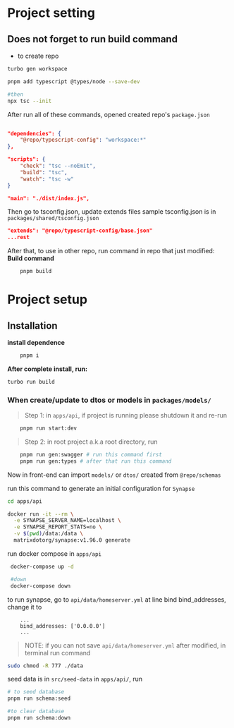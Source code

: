 # Project setting

## Does not forget to run build command

- to create repo

```bash
turbo gen workspace
```

```bash
pnpm add typescript @types/node --save-dev

#then
npx tsc --init
```

After run all of these commands, opened created repo's `package.json`

```JSON

"dependencies": {
    "@repo/typescript-config": "workspace:*"
},

"scripts": {
    "check": "tsc --noEmit",
    "build": "tsc",
    "watch": "tsc -w"
}

"main": "./dist/index.js",

```

Then go to tsconfig.json, update extends files
sample tsconfig.json is in `packages/shared/tsconfig.json`

```json
"extends": "@repo/typescript-config/base.json"
...rest
```

After that, to use in other repo, run command in repo that just modified:
**Build command**

```bash
    pnpm build
```

# Project setup

## Installation

**install dependence**

```bash
    pnpm i
```
**After complete install, run:**

```bash
turbo run build
```

### When create/update to dtos or models in  `packages/models/`
> Step 1: in `apps/api`, if project is running please shutdown it and re-run
```bash
    pnpm run start:dev
```
> Step 2: in root project a.k.a root directory, run

```bash
    pnpm run gen:swagger # run this command first
    pnpm run gen:types # after that run this command
```
Now in front-end can import `models/` or `dtos/` created from `@repo/schemas`

run this command to generate an initial configuration for `Synapse`

```bash
cd apps/api

docker run -it --rm \
  -e SYNAPSE_SERVER_NAME=localhost \
  -e SYNAPSE_REPORT_STATS=no \
  -v $(pwd)/data:/data \
  matrixdotorg/synapse:v1.96.0 generate
```

run docker compose in `apps/api`

```bash
 docker-compose up -d

 #down
 docker-compose down
```

to run synapse, go to `api/data/homeserver.yml`
at line bind bind_addresses, change it to

```
    ...
    bind_addresses: ['0.0.0.0']
    ...
```

> NOTE: if you can not save `api/data/homeserver.yml` after modified, in terminal run command

```bash
sudo chmod -R 777 ./data
```

seed data is in `src/seed-data`
in `apps/api/`, run

```bash
# to seed database
pnpm run schema:seed

#to clear database
pnpm run schema:down
```
